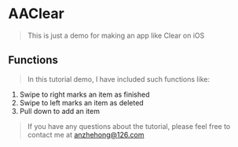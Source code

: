 # AAClear

> This is just a demo for making an app like Clear on iOS

## Functions

> In this tutorial demo, I have included such functions like:

1. Swipe to right marks an item as finished
2. Swipe to left marks an item as deleted
3. Pull down to add an item

> If you have any questions about the tutorial, please feel free to contact me at anzhehong@126.com

